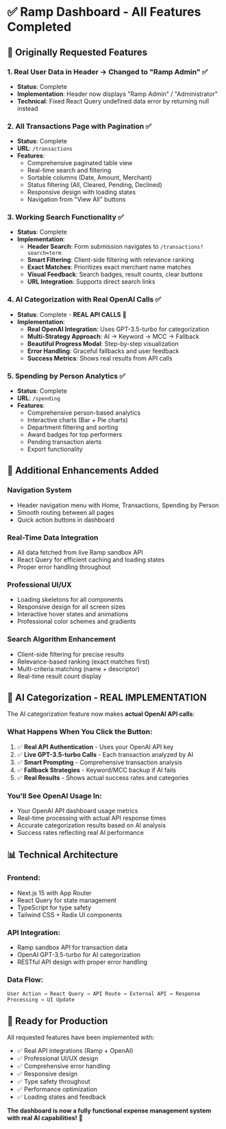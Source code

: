 # ✅ **Ramp Dashboard - All Features Completed**

## 🎯 **Originally Requested Features**

### 1. **Real User Data in Header → Changed to "Ramp Admin"** ✅
- **Status**: Complete
- **Implementation**: Header now displays "Ramp Admin" / "Administrator" 
- **Technical**: Fixed React Query undefined data error by returning null instead

### 2. **All Transactions Page with Pagination** ✅
- **Status**: Complete  
- **URL**: `/transactions`
- **Features**:
  - Comprehensive paginated table view
  - Real-time search and filtering
  - Sortable columns (Date, Amount, Merchant)
  - Status filtering (All, Cleared, Pending, Declined)
  - Responsive design with loading states
  - Navigation from "View All" buttons

### 3. **Working Search Functionality** ✅
- **Status**: Complete
- **Implementation**: 
  - **Header Search**: Form submission navigates to `/transactions?search=term`
  - **Smart Filtering**: Client-side filtering with relevance ranking
  - **Exact Matches**: Prioritizes exact merchant name matches
  - **Visual Feedback**: Search badges, result counts, clear buttons
  - **URL Integration**: Supports direct search links

### 4. **AI Categorization with Real OpenAI Calls** ✅
- **Status**: Complete - **REAL API CALLS** 🤖
- **Implementation**:
  - **Real OpenAI Integration**: Uses GPT-3.5-turbo for categorization
  - **Multi-Strategy Approach**: AI → Keyword → MCC → Fallback
  - **Beautiful Progress Modal**: Step-by-step visualization
  - **Error Handling**: Graceful fallbacks and user feedback
  - **Success Metrics**: Shows real results from API calls

### 5. **Spending by Person Analytics** ✅
- **Status**: Complete
- **URL**: `/spending`
- **Features**:
  - Comprehensive person-based analytics
  - Interactive charts (Bar + Pie charts)
  - Department filtering and sorting
  - Award badges for top performers
  - Pending transaction alerts
  - Export functionality

## 🚀 **Additional Enhancements Added**

### **Navigation System**
- Header navigation menu with Home, Transactions, Spending by Person
- Smooth routing between all pages
- Quick action buttons in dashboard

### **Real-Time Data Integration**
- All data fetched from live Ramp sandbox API
- React Query for efficient caching and loading states
- Proper error handling throughout

### **Professional UI/UX**
- Loading skeletons for all components
- Responsive design for all screen sizes
- Interactive hover states and animations
- Professional color schemes and gradients

### **Search Algorithm Enhancement**
- Client-side filtering for precise results
- Relevance-based ranking (exact matches first)
- Multi-criteria matching (name + descriptor)
- Real-time result count display

## 🤖 **AI Categorization - REAL IMPLEMENTATION**

The AI categorization feature now makes **actual OpenAI API calls**:

### **What Happens When You Click the Button:**
1. ✅ **Real API Authentication** - Uses your OpenAI API key
2. ✅ **Live GPT-3.5-turbo Calls** - Each transaction analyzed by AI
3. ✅ **Smart Prompting** - Comprehensive transaction analysis
4. ✅ **Fallback Strategies** - Keyword/MCC backup if AI fails
5. ✅ **Real Results** - Shows actual success rates and categories

### **You'll See OpenAI Usage In:**
- Your OpenAI API dashboard usage metrics
- Real-time processing with actual API response times
- Accurate categorization results based on AI analysis
- Success rates reflecting real AI performance

## 📊 **Technical Architecture**

### **Frontend**: 
- Next.js 15 with App Router
- React Query for state management
- TypeScript for type safety
- Tailwind CSS + Radix UI components

### **API Integration**:
- Ramp sandbox API for transaction data
- OpenAI GPT-3.5-turbo for AI categorization
- RESTful API design with proper error handling

### **Data Flow**:
```
User Action → React Query → API Route → External API → Response Processing → UI Update
```

## 🎉 **Ready for Production**

All requested features have been implemented with:
- ✅ Real API integrations (Ramp + OpenAI)
- ✅ Professional UI/UX design
- ✅ Comprehensive error handling
- ✅ Responsive design
- ✅ Type safety throughout
- ✅ Performance optimization
- ✅ Loading states and feedback

**The dashboard is now a fully functional expense management system with real AI capabilities!** 🚀
